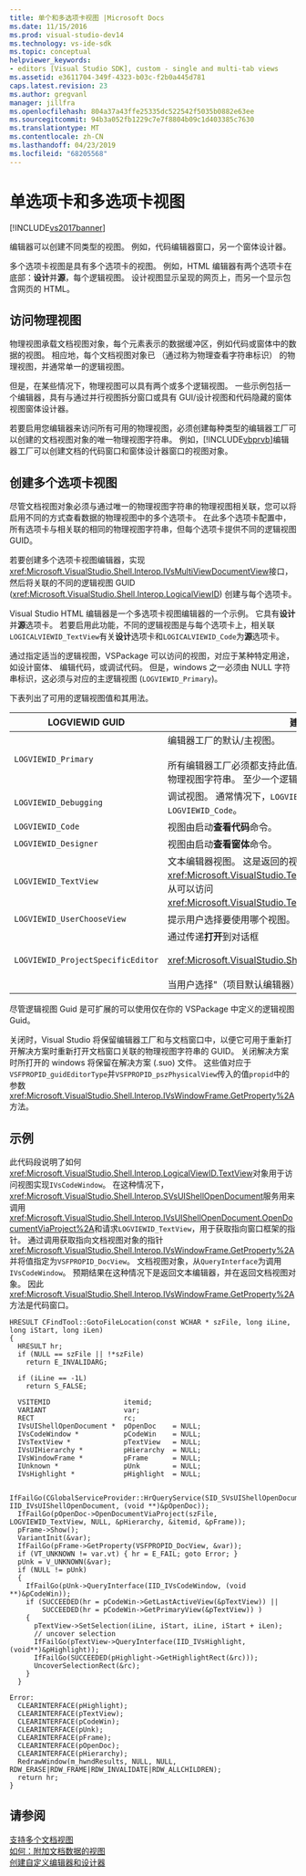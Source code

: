 ```yaml
---
title: 单个和多选项卡视图 |Microsoft Docs
ms.date: 11/15/2016
ms.prod: visual-studio-dev14
ms.technology: vs-ide-sdk
ms.topic: conceptual
helpviewer_keywords:
- editors [Visual Studio SDK], custom - single and multi-tab views
ms.assetid: e3611704-349f-4323-b03c-f2b0a445d781
caps.latest.revision: 23
ms.author: gregvanl
manager: jillfra
ms.openlocfilehash: 804a37a43ffe25335dc522542f5035b0882e63ee
ms.sourcegitcommit: 94b3a052fb1229c7e7f8804b09c1d403385c7630
ms.translationtype: MT
ms.contentlocale: zh-CN
ms.lasthandoff: 04/23/2019
ms.locfileid: "68205568"
---
```

# <a name="single-and-multi-tab-views"></a>单选项卡和多选项卡视图
[!INCLUDE[vs2017banner](../includes/vs2017banner.md)]

编辑器可以创建不同类型的视图。 例如，代码编辑器窗口，另一个窗体设计器。  
  
 多个选项卡视图是具有多个选项卡的视图。 例如，HTML 编辑器有两个选项卡在底部：**设计**并**源**，每个逻辑视图。 设计视图显示呈现的网页上，而另一个显示包含网页的 HTML。  
  
## <a name="accessing-physical-views"></a>访问物理视图  
 物理视图承载文档视图对象，每个元素表示的数据缓冲区，例如代码或窗体中的数据的视图。 相应地，每个文档视图对象已 （通过称为物理查看字符串标识） 的物理视图，并通常单一的逻辑视图。  
  
 但是，在某些情况下，物理视图可以具有两个或多个逻辑视图。 一些示例包括一个编辑器，具有与通过并行视图拆分窗口或具有 GUI/设计视图和代码隐藏的窗体视图窗体设计器。  
  
 若要启用您编辑器来访问所有可用的物理视图，必须创建每种类型的编辑器工厂可以创建的文档视图对象的唯一物理视图字符串。 例如，[!INCLUDE[vbprvb](../includes/vbprvb-md.md)]编辑器工厂可以创建文档的代码窗口和窗体设计器窗口的视图对象。  
  
## <a name="creating-multi-tabbed-views"></a>创建多个选项卡视图  
 尽管文档视图对象必须与通过唯一的物理视图字符串的物理视图相关联，您可以将启用不同的方式查看数据的物理视图中的多个选项卡。 在此多个选项卡配置中，所有选项卡与相关联的相同的物理视图字符串，但每个选项卡提供不同的逻辑视图 GUID。  
  
 若要创建多个选项卡视图编辑器，实现<xref:Microsoft.VisualStudio.Shell.Interop.IVsMultiViewDocumentView>接口，然后将关联的不同的逻辑视图 GUID (<xref:Microsoft.VisualStudio.Shell.Interop.LogicalViewID>) 创建与每个选项卡。  
  
 Visual Studio HTML 编辑器是一个多选项卡视图编辑器的一个示例。 它具有**设计**并**源**选项卡。 若要启用此功能，不同的逻辑视图是与每个选项卡上，相关联`LOGICALVIEWID_TextView`有关**设计**选项卡和`LOGICALVIEWID_Code`为**源**选项卡。  
  
 通过指定适当的逻辑视图，VSPackage 可以访问的视图，对应于某种特定用途，如设计窗体、 编辑代码，或调试代码。 但是，windows 之一必须由 NULL 字符串标识，这必须与对应的主逻辑视图 (`LOGVIEWID_Primary`)。  
  
 下表列出了可用的逻辑视图值和其用法。  
  
|LOGVIEWID GUID|建议的使用|  
|--------------------|---------------------|  
|`LOGVIEWID_Primary`|编辑器工厂的默认/主视图。<br /><br /> 所有编辑器工厂必须都支持此值。 此视图必须使用 NULL 字符串作为其物理视图字符串。 至少一个逻辑视图必须设置为此值。|  
|`LOGVIEWID_Debugging`|调试视图。 通常情况下，`LOGVIEWID_Debugging`映射到同一个视图作为`LOGVIEWID_Code`。|  
|`LOGVIEWID_Code`|视图由启动**查看代码**命令。|  
|`LOGVIEWID_Designer`|视图由启动**查看窗体**命令。|  
|`LOGVIEWID_TextView`|文本编辑器视图。 这是返回的视图<xref:Microsoft.VisualStudio.TextManager.Interop.IVsCodeWindow>，从可以访问<xref:Microsoft.VisualStudio.TextManager.Interop.IVsTextView>。|  
|`LOGVIEWID_UserChooseView`|提示用户选择要使用哪个视图。|  
|`LOGVIEWID_ProjectSpecificEditor`|通过传递**打开**到对话框<br /><br /> <xref:Microsoft.VisualStudio.Shell.Interop.IVsProject.OpenItem%2A><br /><br /> 当用户选择"（项目默认编辑器）"条目。|  
  
 尽管逻辑视图 Guid 是可扩展的可以使用仅在你的 VSPackage 中定义的逻辑视图 Guid。  
  
 关闭时，Visual Studio 将保留编辑器工厂和与文档窗口中，以便它可用于重新打开解决方案时重新打开文档窗口关联的物理视图字符串的 GUID。 关闭解决方案时所打开的 windows 将保留在解决方案 (.suo) 文件。 这些值对应于`VSFPROPID_guidEditorType`并`VSFPROPID_pszPhysicalView`传入的值`propid`中的参数<xref:Microsoft.VisualStudio.Shell.Interop.IVsWindowFrame.GetProperty%2A>方法。  
  
## <a name="example"></a>示例  
 此代码段说明了如何<xref:Microsoft.VisualStudio.Shell.Interop.LogicalViewID.TextView>对象用于访问视图实现`IVsCodeWindow`。 在这种情况下，<xref:Microsoft.VisualStudio.Shell.Interop.SVsUIShellOpenDocument>服务用来调用<xref:Microsoft.VisualStudio.Shell.Interop.IVsUIShellOpenDocument.OpenDocumentViaProject%2A>和请求`LOGVIEWID_TextView`，用于获取指向窗口框架的指针。 通过调用获取指向文档视图对象的指针<xref:Microsoft.VisualStudio.Shell.Interop.IVsWindowFrame.GetProperty%2A>并将值指定为`VSFPROPID_DocView`。 文档视图对象，从`QueryInterface`为调用`IVsCodeWindow`。 预期结果在这种情况下是返回文本编辑器，并在返回文档视图对象。 因此<xref:Microsoft.VisualStudio.Shell.Interop.IVsWindowFrame.GetProperty%2A>方法是代码窗口。  
  
```cpp#  
HRESULT CFindTool::GotoFileLocation(const WCHAR * szFile, long iLine, long iStart, long iLen)  
{  
  HRESULT hr;  
  if (NULL == szFile || !*szFile)  
    return E_INVALIDARG;  
  
  if (iLine == -1L)  
    return S_FALSE;  
  
  VSITEMID                  itemid;  
  VARIANT                   var;  
  RECT                      rc;  
  IVsUIShellOpenDocument *  pOpenDoc    = NULL;  
  IVsCodeWindow *           pCodeWin    = NULL;  
  IVsTextView *             pTextView   = NULL;  
  IVsUIHierarchy *          pHierarchy  = NULL;  
  IVsWindowFrame *          pFrame      = NULL;  
  IUnknown *                pUnk        = NULL;  
  IVsHighlight *            pHighlight  = NULL;  
  
  IfFailGo(CGlobalServiceProvider::HrQueryService(SID_SVsUIShellOpenDocument, IID_IVsUIShellOpenDocument, (void **)&pOpenDoc));  
  IfFailGo(pOpenDoc->OpenDocumentViaProject(szFile, LOGVIEWID_TextView, NULL, &pHierarchy, &itemid, &pFrame));  
  pFrame->Show();  
  VariantInit(&var);  
  IfFailGo(pFrame->GetProperty(VSFPROPID_DocView, &var));  
  if (VT_UNKNOWN != var.vt) { hr = E_FAIL; goto Error; }  
  pUnk = V_UNKNOWN(&var);  
  if (NULL != pUnk)  
  {  
    IfFailGo(pUnk->QueryInterface(IID_IVsCodeWindow, (void **)&pCodeWin));  
    if (SUCCEEDED(hr = pCodeWin->GetLastActiveView(&pTextView)) ||  
        SUCCEEDED(hr = pCodeWin->GetPrimaryView(&pTextView)) )  
    {  
      pTextView->SetSelection(iLine, iStart, iLine, iStart + iLen);  
      // uncover selection  
      IfFailGo(pTextView->QueryInterface(IID_IVsHighlight, (void**)&pHighlight));  
      IfFailGo(SUCCEEDED(pHighlight->GetHighlightRect(&rc)));  
      UncoverSelectionRect(&rc);  
    }  
  }  
  
Error:  
  CLEARINTERFACE(pHighlight);  
  CLEARINTERFACE(pTextView);  
  CLEARINTERFACE(pCodeWin);  
  CLEARINTERFACE(pUnk);  
  CLEARINTERFACE(pFrame);  
  CLEARINTERFACE(pOpenDoc);  
  CLEARINTERFACE(pHierarchy);  
  RedrawWindow(m_hwndResults, NULL, NULL, RDW_ERASE|RDW_FRAME|RDW_INVALIDATE|RDW_ALLCHILDREN);  
  return hr;  
}  
```  
  
## <a name="see-also"></a>请参阅  
 [支持多个文档视图](../extensibility/supporting-multiple-document-views.md)   
 [如何：附加文档数据的视图](../extensibility/how-to-attach-views-to-document-data.md)   
 [创建自定义编辑器和设计器](../extensibility/creating-custom-editors-and-designers.md)

